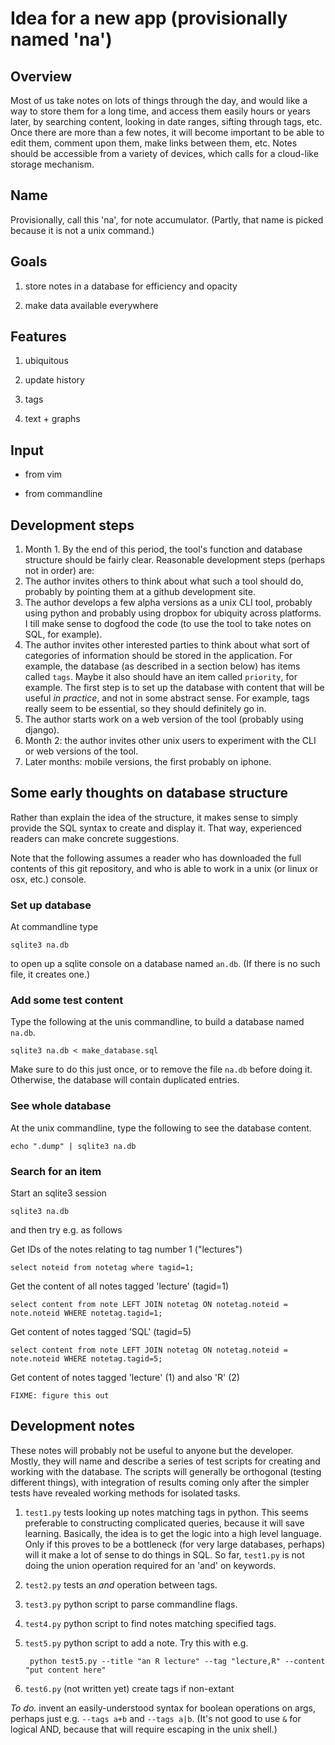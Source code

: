 # Idea for a new app (provisionally named 'na')

## Overview

Most of us take notes on lots of things through the day, and would like a way
to store them for a long time, and access them easily hours or years later, by
searching content, looking in date ranges, sifting through tags, etc.  Once
there are more than a few notes, it will become important to be able to edit
them, comment upon them, make links between them, etc.  Notes should be
accessible from a variety of devices, which calls for a cloud-like storage
mechanism.


## Name

Provisionally, call this 'na', for note accumulator.  (Partly, that name is
picked because it is not a unix command.)


## Goals

1. store notes in a database for efficiency and opacity

2. make data available everywhere


## Features

1. ubiquitous

2. update history

3. tags

4. text + graphs

## Input

* from vim

* from commandline


## Development steps

1. Month 1.  By the end of this period, the tool's function and database
   structure should be fairly clear.  Reasonable development steps (perhaps not
in order) are:
  1. The author invites others to think about what such a tool should do,
probably by pointing them at a github development site.
  2. The author develops a few alpha versions as a unix CLI tool, probably
using python and probably using dropbox for ubiquity across platforms.  I till
make sense to dogfood the code (to use the tool to take notes on SQL, for
example).
  3. The author invites other interested parties to think about what sort of
categories of information should be stored in the application.  For example,
the database (as described in a section below) has items called ``tags``.
Maybe it also should have an item called ``priority``, for example.  The first
step is to set up the database with content that will be useful *in practice*,
and not in some abstract sense.  For example, tags really seem to be essential,
so they should definitely go in.
  4. The author starts work on a web version of the tool (probably using django).
2. Month 2: the author invites other unix users to experiment with the CLI or
   web versions of the tool.
3. Later months: mobile versions, the first probably on iphone.


## Some early thoughts on database structure

Rather than explain the idea of the structure, it makes sense to simply provide
the SQL syntax to create and display it.  That way, experienced readers can
make concrete suggestions.

Note that the following assumes a reader who has downloaded the full contents
of this git repository, and who is able to work in a unix (or linux or osx,
etc.) console.

### Set up database

At commandline type

    sqlite3 na.db

to open up a sqlite console on a database named ``an.db``.  (If there is no
such file, it creates one.)

### Add some test content

Type the following at the unis commandline, to build a database named
``na.db``.

    sqlite3 na.db < make_database.sql

Make sure to do this just once, or to remove the file ``na.db`` before doing
it.  Otherwise, the database will contain duplicated entries.


### See whole database

At the unix commandline, type the following to see the database content.

    echo ".dump" | sqlite3 na.db

### Search for an item

Start an sqlite3 session

    sqlite3 na.db

and then try e.g. as follows

Get IDs of the notes relating to tag number 1 ("lectures")

    select noteid from notetag where tagid=1;

Get the content of all notes tagged 'lecture' (tagid=1)

    select content from note LEFT JOIN notetag ON notetag.noteid = note.noteid WHERE notetag.tagid=1;

Get content of notes tagged 'SQL' (tagid=5)

    select content from note LEFT JOIN notetag ON notetag.noteid = note.noteid WHERE notetag.tagid=5;

Get content of notes tagged 'lecture' (1) and also 'R' (2)

    FIXME: figure this out

## Development notes

These notes will probably not be useful to anyone but the developer.  Mostly,
they will name and describe a series of test scripts for creating and working
with the database.  The scripts will generally be orthogonal (testing different
things), with integration of results coming only after the simpler tests have
revealed working methods for isolated tasks.

1. ``test1.py`` tests looking up notes matching tags in python.  This seems
   preferable to constructing complicated queries, because it will save
learning.  Basically, the idea is to get the logic into a high level language.
Only if this proves to be a bottleneck (for very large databases, perhaps) will
it make a lot of sense to do things in SQL.  So far, ``test1.py`` is not doing
the union operation required for an 'and' on keywords.

2. ``test2.py`` tests an *and* operation between tags.

3. ``test3.py`` python script to parse commandline flags.

4. ``test4.py`` python script to find notes matching specified tags.

5. ``test5.py`` python script to add a note.  Try this with e.g. 

        python test5.py --title "an R lecture" --tag "lecture,R" --content "put content here"

6. ``test6.py`` (not written yet) create tags if non-extant

*To do.* invent an easily-understood syntax for boolean operations on args,
perhaps just e.g.  ``--tags a+b`` and ``--tags a|b``.  (It's not good to use
``&`` for logical AND, because that will require escaping in the unix shell.)
